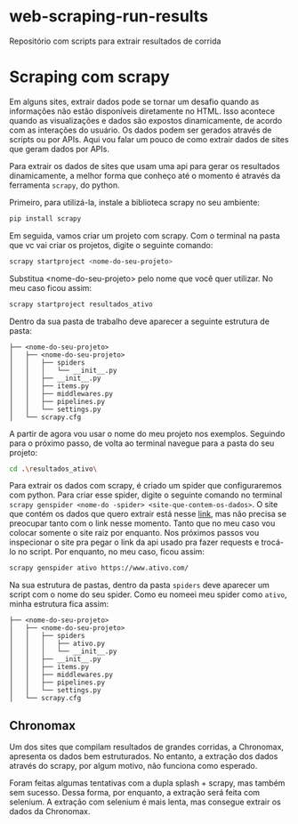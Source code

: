 # web-scraping-run-results
Repositório com  scripts para extrair resultados de corrida

# Scraping com scrapy

Em alguns sites, extrair dados pode se tornar um desafio quando as informações não estão disponíveis diretamente no HTML. Isso acontece quando as visualizações e dados são expostos dinamicamente, de acordo com as interações do usuário. Os dados podem ser gerados através de scripts ou por APIs. Aqui vou falar um pouco de como extrair dados de sites que geram dados por APIs.

Para extrair os dados de sites que usam uma api para gerar os resultados dinamicamente, a melhor forma que conheço até o momento é através da ferramenta `scrapy`, do python.

Primeiro, para utilizá-la, instale a biblioteca scrapy no seu ambiente:

```bash
pip install scrapy
```

Em seguida, vamos criar um projeto com scrapy. Com o terminal na pasta que vc vai criar os projetos, digite o seguinte comando:
```bash
scrapy startproject <nome-do-seu-projeto>
```

Substitua \<nome-do-seu-projeto\> pelo nome que você quer utilizar. No meu caso ficou assim:

```bash
scrapy startproject resultados_ativo
```

Dentro da sua pasta de trabalho deve aparecer a seguinte estrutura de pasta:
```
├── <nome-do-seu-projeto>
│   ├── <nome-do-seu-projeto>
│   │   ├── spiders
│   │   │   └── __init__.py
│   │   ├── __init__.py
│   │   ├── items.py
│   │   ├── middlewares.py
│   │   ├── pipelines.py
│   │   └── settings.py
│   └── scrapy.cfg
```

A partir de agora vou usar o nome do meu projeto nos exemplos. Seguindo para o próximo passo, de volta ao terminal navegue para a pasta do seu projeto:
```bash
cd .\resultados_ativo\ 
```
Para extrair os dados com scrapy, é criado um spider que configuraremos com python. Para criar esse spider, digite o seguinte comando no terminal `scrapy genspider <nome-do -spider> <site-que-contem-os-dados>`. O site que contém os dados que quero extrair está nesse [link](https://www.ativo.com/calendario/eventos/america-do-sul/br/mg/belo-horizonte/corrida-de-rua/38542/circuito-das-estacoes-2023-primavera-belo-horizonte/), mas não precisa se preocupar tanto com o link nesse momento. Tanto que no meu caso vou colocar somente o site raiz por enquanto. Nos próximos passos vou inspecionar o site pra pegar o link da api usado pra fazer requests e trocá-lo no script. Por enquanto, no meu caso, ficou assim:
```bash
scrapy genspider ativo https://www.ativo.com/
```

Na sua estrutura de pastas, dentro da pasta `spiders` deve aparecer um script com o nome do seu spider. Como eu nomeei meu spider como `ativo`, minha estrutura fica assim:

```
├── <nome-do-seu-projeto>
│   ├── <nome-do-seu-projeto>
│   │   ├── spiders
│   │   │   ├── ativo.py
│   │   │   └── __init__.py
│   │   ├── __init__.py
│   │   ├── items.py
│   │   ├── middlewares.py
│   │   ├── pipelines.py
│   │   └── settings.py
│   └── scrapy.cfg
```
## Chronomax
Um dos sites que compilam resultados de grandes corridas, a Chronomax, apresenta os dados bem estruturados. No entanto, a extração dos dados através do scrapy, por algum motivo, não funciona como esperado.

Foram feitas algumas tentativas com a dupla splash + scrapy, mas também sem sucesso. Dessa forma, por enquanto, a extração será feita com selenium. A extração com selenium é mais lenta, mas consegue extrair os dados da Chronomax.

